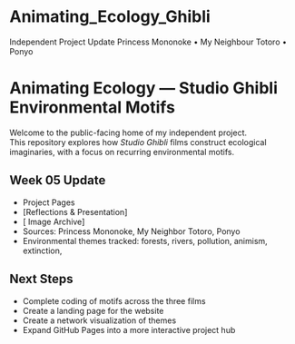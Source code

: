 # Animating_Ecology_Ghibli
Independent Project Update Princess Mononoke • My Neighbour Totoro • Ponyo
# Animating Ecology — Studio Ghibli Environmental Motifs

Welcome to the public-facing home of my independent project.  
This repository explores how *Studio Ghibli* films construct ecological imaginaries, with a focus on recurring environmental motifs.

## Week 05 Update
- Project Pages
- [Reflections & Presentation]  
- [ Image Archive]  
- Sources: Princess Mononoke, My Neighbor Totoro, Ponyo
- Environmental themes tracked: forests, rivers, pollution, animism, extinction, 

## Next Steps
- Complete coding of motifs across the three films 
- Create a landing page for the website 
- Create a network visualization of themes  
- Expand GitHub Pages into a more interactive project hub

